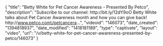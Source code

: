 {
    "title": "Betty White for Pet Cancer Awareness - Presented By Petco",
    "description": "Subscribe to our channel: http:\/\/bit.ly\/12dY9oO Betty White talks about Pet Cancer Awareness month and how you can give back! http:\/\/www.petco.com\/petcancera...",
    "videoid": "146073",
    "date_created": "1394818937",
    "date_modified": "1418181189",
    "type": "captivate",
    "layout": "video",
    "url": "\/v\/betty-white-for-pet-cancer-awareness-presented-by-petco\/146073"
}